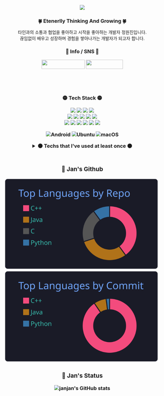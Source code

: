 <p align="center"><img img width="35%" src="https://user-images.githubusercontent.com/66328790/196500426-61b20b93-b053-4a5b-b81c-ecb8f0fa767e.PNG">


  
### <p align="center"> 🍀 Etenerlly Thinking And Growing 🍀

<p align="center"> 타인과의 소통과 협업을 좋아하고 시작을 좋아하는 개발자 정원진입니다. </br> 끊임없이 배우고 성장하며 경험을 쌓아나가는 개발자가 되고자 합니다.

<h3 align='center'> 🍁 Info / SNS 🍁 </p>
  
<a href="https://janjan-.notion.site/e8805c30950b4ab28e3cdb8cd78f25b3" target="_blank"><img src="https://img.shields.io/badge/ JanJan's Notion-5468FF?style=flat&logo=Notion&logoColor=white" width = 140px height = 30px/></a>
  <a href="https://www.instagram.com/eoenthen" target="_blank"><img src="https://img.shields.io/badge/Instagram-E4405F?style=flat&logo=Instagram&logoColor=white" width = 120px height = 30px/></a>

<br>
<br>

<h3 align='center'> 🟡 Tech Stack 🟡 </p>

<!--Languages -->
<img src="https://img.shields.io/badge/C++-00599C?style=flat-square&logo=C%2B%2B&logoColor=white"/>
<img src="https://img.shields.io/badge/C-A8B9CC?style=flat-square&logo=C&logoColor=white"/>
<img src="https://img.shields.io/badge/Java-2C98F6?style=flat-square&logo=Java&logoColor=white"/>
<img src="https://img.shields.io/badge/Python-3776AB?style=flat-square&logo=Python&logoColor=white"/>

<br/>

<!--IDEs / Tools -->
<img src="https://img.shields.io/badge/Visual%20Studio-5C2D91.svg?style=flat-square&logo=visual-studio&logoColor=white"/>
<img src="https://img.shields.io/badge/Visual_Studio_Code-007ACC?style=flat-square&logo=Visual-Studio-Code&logoColor=white"/>
<img src="https://img.shields.io/badge/Android%20Studio-3DDC84.svg?style=flat-square&logo=android-studio&logoColor=white"/>
<img src="https://img.shields.io/badge/Apache%20NetBeans%20IDE-1B6AC6.svg?style=flat-square&logo=apache-netbeans-ide&logoColor=white"/>
<img src="https://img.shields.io/badge/IntelliJ_IDEA-E34F26?style=flat-square&logo=IntelliJ-IDEA&logoColor=white"/>

<br/>

<!-- Database & Library & Platform -->
<img src="https://img.shields.io/badge/QT-%23217346.svg?style=flat-square&logo=Qt&logoColor=white"/>
<img src="https://img.shields.io/badge/Firebase-FFCA28?style=flat-square&logo=Firebase&logoColor=black"/>
<img src="https://img.shields.io/badge/MySQL-4479A1?style=flat-square&logo=MySQL&logoColor=white"/>
<img src="https://img.shields.io/badge/Docker-2496ED?style=flat-square&logo=Docker&logoColor=white"/>
<img src="https://img.shields.io/badge/Git-F05032?style=flat-square&logo=Git&logoColor=white"/>
<img src="https://img.shields.io/badge/GitHub-181717?style=flat-square&logo=GitHub&logoColor=white"/>

<br/>

<!-- OS -->
![Android](https://img.shields.io/badge/Android-3DDC84?style=flat-square&logo=Android&logoColor=white)
![Ubuntu](https://img.shields.io/badge/Ubuntu-E95420?style=flat-square&logo=ubuntu&logoColor=white)
![macOS](https://img.shields.io/badge/mac%20os-181717?style=flat-square&logo=macos&logoColor=F0F0F0)

<details>
<summary>⚫ Techs that I've used at least once ⚫</summary>

  <!--Languages -->
  <img src="https://img.shields.io/badge/JavaScript-F7DF1E?style=flat-square&logo=JavaScript&logoColor=black"/>
  <img src="https://img.shields.io/badge/HTML-E34F26?style=flat-square&logo=HTML5&logoColor=white"/>
  <img src="https://img.shields.io/badge/CSS-1572B6?style=flat-square&logo=CSS3&logoColor=white"/>
  
  <br/>
  
  <img src="https://img.shields.io/badge/ROS-%230A0FF9.svg?style=flat-square&logo=ros&logoColor=white"/>
  
  <br/>
  
  <img src="https://img.shields.io/badge/jupyter-%23FA0F00.svg?style=flat-square&logo=jupyter&logoColor=white"/>
  <img src="https://img.shields.io/badge/TensorFlow-%23FF6F00.svg?style=flat-square&logo=TensorFlow&logoColor=white"/>
  
  <br/>
  
  <img src="https://img.shields.io/badge/Apache-D22128?style=flat-square&logo=Apache&logoColor=white"/>

 </details>
 <br>

 <div align="center">
  
### <p align="center"> 🔵 Jan's Github

![](https://raw.githubusercontent.com/janjan97/janjan97/main/profile-summary-card-output/tokyonight/1-repos-per-language.svg)
![](https://raw.githubusercontent.com/janjan97/janjan97/main/profile-summary-card-output/tokyonight/2-most-commit-language.svg)

### <p align="center"> 🔴 Jan's Status
  
![janjan's GitHub stats](https://github-readme-stats.vercel.app/api?username=janjan97&show_icons=true&theme=radical)

</div>
<br>
  <!--
**janjan97/janjan97** is a ✨ _special_ ✨ repository because its `README.md` (this file) appears on your GitHub profile.

Here are some ideas to get you started:

- 🔭 I’m currently working on ...
- 🌱 I’m currently learning ...
- 👯 I’m looking to collaborate on ...
- 🤔 I’m looking for help with ...
- 💬 Ask me about ...
- 📫 How to reach me: ...
- 😄 Pronouns: ...
- ⚡ Fun fact: ...
-->
